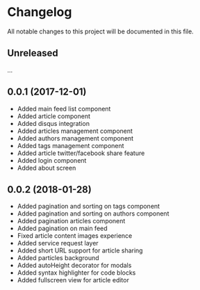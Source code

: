# Changelog
All notable changes to this project will be documented in this file.

## Unreleased
...

## 0.0.1 (2017-12-01)
- Added main feed list component
- Added article component
- Added disqus integration
- Added articles management component
- Added authors management component
- Added tags management component
- Added article twitter/facebook share feature
- Added login component
- Added about screen

## 0.0.2 (2018-01-28)
- Added pagination and sorting on tags component
- Added pagination and sorting on authors component
- Added pagination articles component
- Added pagination on main feed
- Fixed article content images experience
- Added service request layer
- Added short URL support for article sharing
- Added particles background
- Added autoHeight decorator for modals
- Added syntax highlighter for code blocks
- Added fullscreen view for article editor
